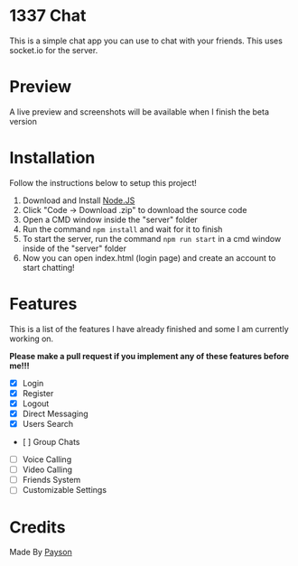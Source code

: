# 1337 Chat

This is a simple chat app you can use to chat with your friends. This uses socket.io for the server.

# Preview

A live preview and screenshots will be available when I finish the beta version

# Installation

Follow the instructions below to setup this project!

1. Download and Install [Node.JS](https://nodejs.org/)
2. Click "Code -> Download .zip" to download the source code
3. Open a CMD window inside the "server" folder
4. Run the command ``npm install`` and wait for it to finish
5. To start the server, run the command ``npm run start`` in a cmd window inside of the "server" folder
6. Now you can open index.html (login page) and create an account to start chatting!

# Features

This is a list of the features I have already finished and some I am currently working on.

 **Please make a pull request if you implement any of these features before me!!!** 

- [X] Login
- [X] Register
- [X] Logout
- [X] Direct Messaging
- [X] Users Search
- [ ]‎‎‎‎ Group Chats
- [ ] Voice Calling
- [ ] Video Calling
- [ ] Friends System
- [ ] Customizable Settings

# Credits

Made By [Payson](https://github.com/paysonism)
